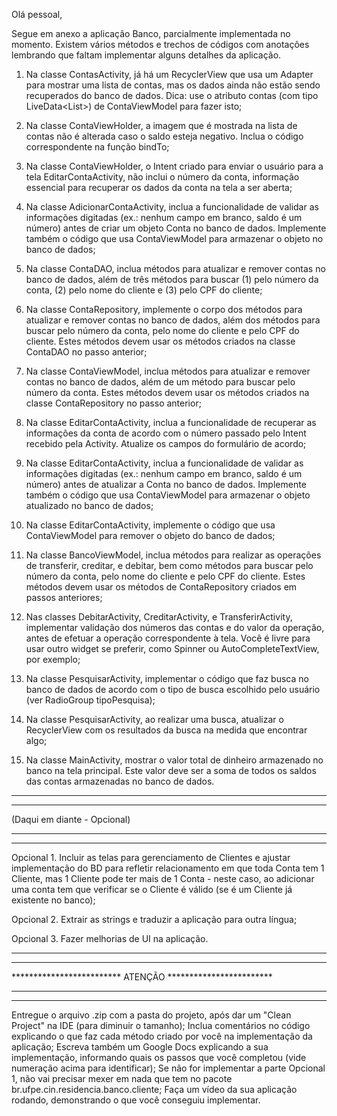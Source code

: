 Olá pessoal,

Segue em anexo a aplicação Banco, parcialmente implementada no momento. Existem vários métodos e trechos de códigos com anotações lembrando que faltam implementar alguns detalhes da aplicação.

1. Na classe ContasActivity, já há um RecyclerView que usa um Adapter para mostrar uma lista de contas, mas os dados ainda não estão sendo recuperados do banco de dados. Dica: use o atributo contas (com tipo LiveData<List<Conta>>) de ContaViewModel para fazer isto;

2. Na classe ContaViewHolder, a imagem que é mostrada na lista de contas não é alterada caso o saldo esteja negativo. Inclua o código correspondente na função bindTo;

3. Na classe ContaViewHolder, o Intent criado para enviar o usuário para a tela EditarContaActivity, não inclui o número da conta, informação essencial para recuperar os dados da conta na tela a ser aberta;

4. Na classe AdicionarContaActivity, inclua a funcionalidade de validar as informações digitadas (ex.: nenhum campo em branco, saldo é um número) antes de criar um objeto Conta no banco de dados. Implemente também o código que usa ContaViewModel para armazenar o objeto no banco de dados;

5. Na classe ContaDAO, inclua métodos para atualizar e remover contas no banco de dados, além de três métodos para buscar (1) pelo número da conta, (2) pelo nome do cliente e (3) pelo CPF do cliente;

6. Na classe ContaRepository, implemente o corpo dos métodos para atualizar e remover contas no banco de dados, além dos métodos para buscar pelo número da conta, pelo nome do cliente e pelo CPF do cliente. Estes métodos devem usar os métodos criados na classe ContaDAO no passo anterior;

7. Na classe ContaViewModel, inclua métodos para atualizar e remover contas no banco de dados, além de um método para buscar pelo número da conta. Estes métodos devem usar os métodos criados na classe ContaRepository no passo anterior;

8. Na classe EditarContaActivity, inclua a funcionalidade de recuperar as informações da conta de acordo com o número passado pelo Intent recebido pela Activity. Atualize os campos do formulário de acordo;

9. Na classe EditarContaActivity, inclua a funcionalidade de validar as informações digitadas (ex.: nenhum campo em branco, saldo é um número) antes de atualizar a Conta no banco de dados. Implemente também o código que usa ContaViewModel para armazenar o objeto  atualizado no banco de dados;

10. Na classe EditarContaActivity, implemente o código que usa ContaViewModel para remover o objeto do banco de dados;

11. Na classe BancoViewModel, inclua métodos para realizar as operações de transferir, creditar, e debitar, bem como métodos para buscar pelo número da conta, pelo nome do cliente e pelo CPF do cliente. Estes métodos devem usar os métodos de ContaRepository criados em passos anteriores;

12. Nas classes DebitarActivity, CreditarActivity, e TransferirActivity, implementar validação dos números das contas e do valor da operação, antes de efetuar a operação correspondente à tela. Você é livre para usar outro widget se preferir, como Spinner ou AutoCompleteTextView, por exemplo;

13. Na classe PesquisarActivity, implementar o código que faz busca no banco de dados de acordo com o tipo de busca escolhido pelo usuário (ver RadioGroup tipoPesquisa);

14. Na classe PesquisarActivity, ao realizar uma busca, atualizar o RecyclerView com os resultados da busca na medida que encontrar algo;

15. Na classe MainActivity, mostrar o valor total de dinheiro armazenado no banco na tela principal. Este valor deve ser a soma de todos os saldos das contas armazenadas no banco de dados.

************************************************
************************************************
(Daqui em diante - Opcional)
************************************************
************************************************

Opcional 1. Incluir as telas para gerenciamento de Clientes e ajustar implementação do BD para refletir relacionamento em que toda Conta tem 1 Cliente, mas 1 Cliente pode ter mais de 1 Conta - neste caso, ao adicionar uma conta tem que verificar se o Cliente é válido (se é um Cliente já existente no banco);

Opcional 2. Extrair as strings e traduzir a aplicação para outra língua;

Opcional 3. Fazer melhorias de UI na aplicação.

************************************************************
************************************************************
************************* ATENÇÃO ************************
************************************************************
************************************************************
Entregue o arquivo .zip com a pasta do projeto, após dar um "Clean Project" na IDE (para diminuir o tamanho);
Inclua comentários no código explicando o que faz cada método criado por você na implementação da aplicação;
Escreva também um Google Docs explicando a sua implementação, informando quais os passos que você completou (vide numeração acima para identificar);
Se não for implementar a parte Opcional 1, não vai precisar mexer em nada que tem no pacote br.ufpe.cin.residencia.banco.cliente;
Faça um vídeo da sua aplicação rodando, demonstrando o que você conseguiu implementar.